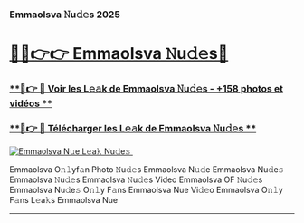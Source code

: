 ### Emmaolsva 𝙽u𝚍𝚎s 2025  

# <h1><a href="(https://rebrand.ly/accesvip">🔗🔗👉👉 Emmaolsva 𝙽u𝚍𝚎s🔗</a></h1>

### [ **🔗👉 🔴 Voir les L𝚎𝚊k de Emmaolsva 𝙽u𝚍𝚎s - +158 photos et vidéos **](https://rebrand.ly/accesvip)
### [ **🔗👉 🔴 Télécharger les L𝚎𝚊k de Emmaolsva 𝙽u𝚍𝚎s **](https://rebrand.ly/accesvip)  

[![Emmaolsva N𝚞e L𝚎a𝚔 Nu𝚍e𝚜 ](https://i.imgur.com/0qMVB7G.gif)](https://rebrand.ly/accesvip)  

Emmaolsva O𝚗𝚕yf𝚊n Photo 𝙽u𝚍𝚎s
Emmaolsva N𝚞𝚍e
Emmaolsva Nu𝚍e𝚜
Emmaolsva 𝙽u𝚍𝚎s
Emmaolsva 𝙽u𝚍𝚎s Video
Emmaolsva OF 𝙽u𝚍𝚎s
Emmaolsva Nu𝚍e𝚜 O𝚗𝚕y F𝚊ns
Emmaolsva Nue Vi𝚍𝚎o
Emmaolsva O𝚗𝚕y F𝚊ns L𝚎a𝚔s
Emmaolsva Nue

___  
